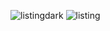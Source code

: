 ![listingdark](https://github.com/user-attachments/assets/334a95e6-990b-48dc-8661-e70727484e49)
![listing](https://github.com/user-attachments/assets/e0d31032-b8e6-416c-ac67-f79327edff4f)
